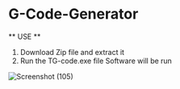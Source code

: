# G-Code-Generator

** USE **

1. Download Zip file and extract it
2. Run the TG-code.exe file Software will be run

![Screenshot (105)](https://user-images.githubusercontent.com/62932473/229850897-b04b314f-536a-4f1d-a873-4ee83059c8fd.png)
